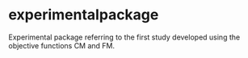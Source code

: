 # experimentalpackage
Experimental package referring to the first study developed using the objective functions CM and FM.
